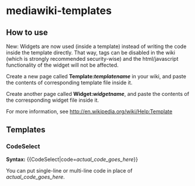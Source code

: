 # mediawiki-templates

## How to use

New: Widgets are now used (inside a template) instead of writing the code inside the template directly. That way, <html> tags can be disabled in the wiki (which is strongly recommended security-wise) and the html/javascript functionality of the widget will not be affected.

Create a new page called **Template:_templatename_** in your wiki, and paste the contents of corresponding template file inside it.

Create another page called **Widget:_widgetname_**, and paste the contents of the corresponding widget file inside it.

For more information, see http://en.wikipedia.org/wiki/Help:Template

## Templates

### CodeSelect

**Syntax:** {{CodeSelect|code=*actual_code_goes_here*}}

You can put single-line or multi-line code in place of *actual_code_goes_here*.

